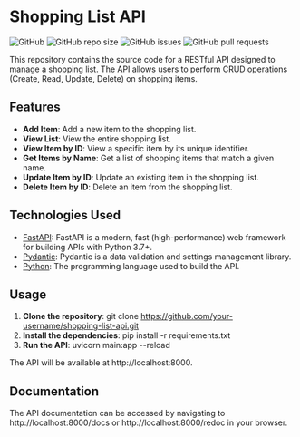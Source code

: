 # Shopping List API

![GitHub](https://img.shields.io/github/license/your-username/shopping-list-api)
![GitHub repo size](https://img.shields.io/github/repo-size/your-username/shopping-list-api)
![GitHub issues](https://img.shields.io/github/issues/your-username/shopping-list-api)
![GitHub pull requests](https://img.shields.io/github/issues-pr/your-username/shopping-list-api)

This repository contains the source code for a RESTful API designed to manage a shopping list. The API allows users to perform CRUD operations (Create, Read, Update, Delete) on shopping items.

## Features

- **Add Item**: Add a new item to the shopping list.
- **View List**: View the entire shopping list.
- **View Item by ID**: View a specific item by its unique identifier.
- **Get Items by Name**: Get a list of shopping items that match a given name.
- **Update Item by ID**: Update an existing item in the shopping list.
- **Delete Item by ID**: Delete an item from the shopping list.

## Technologies Used

- [FastAPI](https://fastapi.tiangolo.com/): FastAPI is a modern, fast (high-performance) web framework for building APIs with Python 3.7+.
- [Pydantic](https://pydantic-docs.helpmanual.io/): Pydantic is a data validation and settings management library.
- [Python](https://www.python.org/): The programming language used to build the API.

## Usage

1. **Clone the repository**: git clone https://github.com/your-username/shopping-list-api.git
2. **Install the dependencies**: pip install -r requirements.txt
3. **Run the API**: uvicorn main:app --reload

The API will be available at http://localhost:8000.

## Documentation

The API documentation can be accessed by navigating to http://localhost:8000/docs or http://localhost:8000/redoc in your browser.
